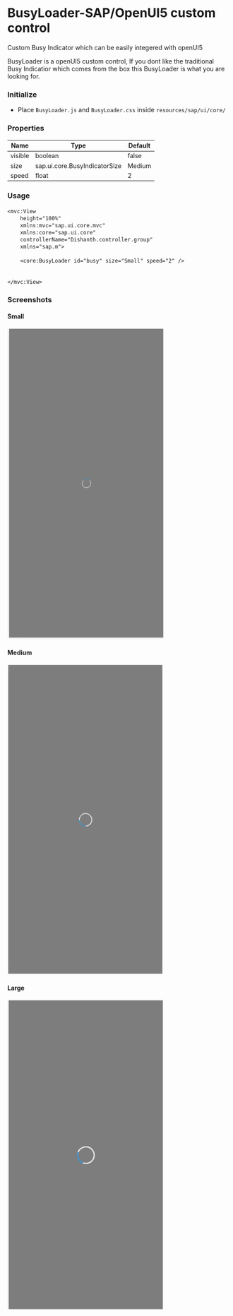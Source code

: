 # BusyLoader-SAP/OpenUI5 custom control
 Custom Busy Indicator which can be easily integered with openUI5

BusyLoader is a openUI5 custom control, If you dont like the traditional Busy Indicatior which comes from the box this BusyLoader is what you are looking for.

### Initialize
- Place  `BusyLoader.js` and  `BusyLoader.css` inside `resources/sap/ui/core/`

### Properties
|Name|Type|Default|
|----|----|----|
|	visible		|	boolean		|	false	|
|		size	|sap.ui.core.BusyIndicatorSize|Medium|
|	speed	|	float	|	2	|

### Usage
````
<mvc:View
	height="100%"
	xmlns:mvc="sap.ui.core.mvc"
	xmlns:core="sap.ui.core"
	controllerName="Dishanth.controller.group"
	xmlns="sap.m">
	
	<core:BusyLoader id="busy" size="Small" speed="2" />
	
	
</mvc:View>
````

### Screenshots
#### Small
![](screens/small.png?raw=true "Small")

#### Medium
![](screens/medium.png?raw=true "Medium")

#### Large
![](screens/large.png?raw=true "Large")
